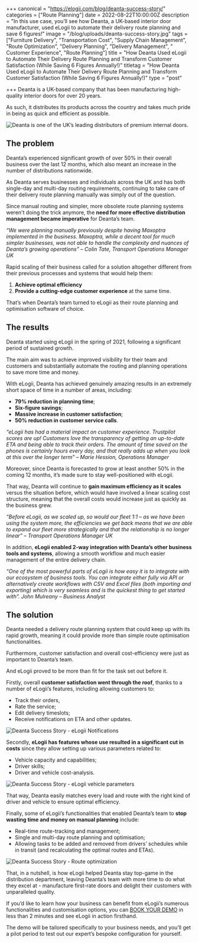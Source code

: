 +++
canonical = "https://elogii.com/blog/deanta-success-story/"
categories = ["Route Planning"]
date = 2022-08-22T10:00:00Z
description = "In this use case, you’ll see how Deanta, a UK-based interior door manufacturer, used eLogii to automate their delivery route planning and save 6 figures!"
image = "/blog/uploads/deanta-success-story.jpg"
tags = ["Furniture Delivery", "Transportation Cost", "Supply Chain Management", "Route Optimization", "Delivery Planning", "Delivery Management", "  Customer Experience", "Route Planning"]
title = "How Deanta Used eLogii to Automate Their Delivery Route Planning and Transform Customer Satisfaction (While Saving 6 Figures Annually!)"
titletag = "How Deanta Used eLogii to Automate Their Delivery Route Planning and Transform Customer Satisfaction (While Saving 6 Figures Annually!)"
type = "post"

+++
Deanta is a UK-based company that has been manufacturing high-quality interior doors for over 20 years.

As such, it distributes its products across the country and takes much pride in being as quick and efficient as possible.

![Deanta is one of the UK’s leading distributors of premium internal doors.](/blog/uploads/deanta-is-one-of-the-uk-s-leading-distributors-of-premium-internal-doors.JPG "Deanta is one of the UK’s leading distributors of premium internal doors.")

## The problem

Deanta’s experienced significant growth of over 50% in their overall business over the last 12 months, which also meant an increase in the number of distributions nationwide.

As Deanta serves businesses and individuals across the UK and has both single-day and multi-day routing requirements, continuing to take care of their delivery route planning manually was simply out of the question.

Since manual routing and simpler, more obsolete route planning systems weren't doing the trick anymore, the **need for more effective distribution management became imperative** for Deanta’s team.

_“We were planning manually previously despite having Maxoptra implemented in the business. Maxoptra, while a decent tool for much simpler businesses, was not able to handle the complexity and nuances of Deanta’s growing operations” – Colin Tate, Transport Operations Manager UK_

Rapid scaling of their business called for a solution altogether different from their previous processes and systems that would help them:

1. **Achieve optimal efficiency**
2. **Provide a cutting-edge customer experience** at the same time.

That’s when Deanta’s team turned to eLogii as their route planning and optimisation software of choice.

## The results

Deanta started using eLogii in the spring of 2021, following a significant period of sustained growth.

The main aim was to achieve improved visibility for their team and customers and substantially automate the routing and planning operations to save more time and money.

With eLogii, Deanta has achieved genuinely amazing results in an extremely short space of time in a number of areas, including:

* **79% reduction in planning time**;
* **Six-figure savings**;
* **Massive increase in customer satisfaction**;
* **50% reduction in customer service calls**.

_“eLogii has had a material impact on customer experience. Trustpilot scores are up! Customers love the transparency of getting an up-to-date ETA and being able to track their orders. The amount of time saved on the phones is certainly hours every day, and that really adds up when you look at this over the longer term” – Marie Hession, Operations Manager_

Moreover, since Deanta is forecasted to grow at least another 50% in the coming 12 months, it’s made sure to stay well-positioned with eLogii.

That way, Deanta will continue to **gain maximum efficiency as it scales** versus the situation before, which would have involved a linear scaling cost structure, meaning that the overall costs would increase just as quickly as the business grew.

_“Before eLogii, as we scaled up, so would our fleet 1:1 – as we have been using the system more, the efficiencies we get back means that we are able to expand our fleet more strategically and that the relationship is no longer linear” – Transport Operations Manager UK_

In addition, **eLogii enabled 2-way integration with Deanta’s other business tools and systems**, allowing a smooth workflow and much easier management of the entire delivery chain.

_“One of the most powerful parts of eLogii is how easy it is to integrate with our ecosystem of business tools. You can integrate either fully via API or alternatively create workflows with CSV and Excel files (both importing and exporting) which is very seamless and is the quickest thing to get started with”. John Mulreany – Business Analyst_

## The solution

Deanta needed a delivery route planning system that could keep up with its rapid growth, meaning it could provide more than simple route optimisation functionalities.

Furthermore, customer satisfaction and overall cost-efficiency were just as important to Deanta’s team.

And eLogii proved to be more than fit for the task set out before it.

Firstly, overall **customer satisfaction went through the roof**, thanks to a number of eLogii’s features, including allowing customers to:

* Track their orders,
* Rate the service;
* Edit delivery timeslots;
* Receive notifications on ETA and other updates.

![Deanta Success Story - eLogii Notifications](/blog/uploads/deanta-success-story-elogii-notifications.JPG "Deanta Success Story - eLogii Notifications")

Secondly, **eLogii has features whose use resulted in a significant cut in costs** since they allow setting up various parameters related to:

* Vehicle capacity and capabilities;
* Driver skills;
* Driver and vehicle cost-analysis.

![Deanta Success Story - eLogii vehicle parameters](/blog/uploads/deanta-success-story-elogii-vehicle-parameters.JPG "Deanta Success Story - eLogii vehicle parameters")

That way, Deanta easily matches every load and route with the right kind of driver and vehicle to ensure optimal efficiency.

Finally, some of eLogii’s functionalities that enabled Deanta’s team to **stop wasting time and money on manual planning** include:

* Real-time route-tracking and management;
* Single and multi-day route planning and optimisation;
* Allowing tasks to be added and removed from drivers’ schedules while in transit (and recalculating the optimal routes and ETAs).

![Deanta Success Story - Route optimization](/blog/uploads/deanta-success-story-route-optimization.png "Deanta Success Story - Route optimization")

That, in a nutshell, is how eLogii helped Deanta stay top-game in the distribution department, leaving Deanta’s team with more time to do what they excel at - manufacture first-rate doors and delight their customers with unparalleled quality.

If you’d like to learn how your business can benefit from eLogii’s numerous functionalities and customisation options, you can [BOOK YOUR DEMO](https://elogii.com/book-demo) in less than 2 minutes and see eLogii in action firsthand.

The demo will be tailored specifically to your business needs, and you’ll get a pilot period to test out our expert’s bespoke configuration for yourself.
